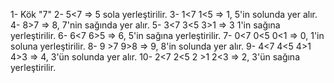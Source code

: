 1- Kök "7"
2- 5<7 => 5 sola yerleştirilir.
3- 1<7 1<5 => 1, 5'in solunda yer alır.
4- 8>7 => 8, 7'nin sağında yer alır.
5- 3<7 3<5 3>1 => 3 1'in sağına yerleştirilir.
6- 6<7 6>5 => 6, 5'in sağına yerleştirilir.
7- 0<7 0<5 0<1 => 0, 1'in soluna yerleştirilir.
8- 9 >7 9>8 => 9, 8'in solunda yer alır. 9- 4<7 4<5 4>1 4>3 => 4, 3'ün solunda yer alır.
10- 2<7 2<5 2 >1 2<3 => 2, 3'ün sağına yerleştirilir.
